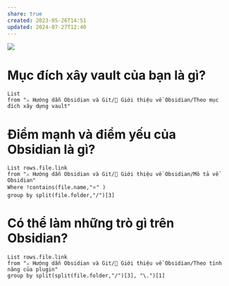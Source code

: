 ```yaml
---
share: true
created: 2023-05-26T14:51
updated: 2024-07-27T12:40
---
```

![](https://obsidian.md/images/screenshot-1.0-hero-combo.png) 
# Mục đích xây vault của bạn là gì?
```dataview
List
from "⚔️ Hướng dẫn Obsidian và Git/💎 Giới thiệu về Obsidian/Theo mục đích xây dựng vault" 
```
# Điểm mạnh và điểm yếu của Obsidian là gì?
```dataview
List rows.file.link
from "⚔️ Hướng dẫn Obsidian và Git/💎 Giới thiệu về Obsidian/Mô tả về Obsidian" 
Where !contains(file.name,"⭐" )
group by split(file.folder,"/")[3] 
```

# Có thể làm những trò gì trên Obsidian?
```dataview
List rows.file.link
from "⚔️ Hướng dẫn Obsidian và Git/💎 Giới thiệu về Obsidian/Theo tính năng của plugin" 
group by split(split(file.folder,"/")[3], "\.")[1] 
```
